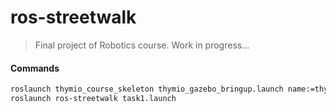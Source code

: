 # ros-streetwalk
> Final project of Robotics course. Work in progress...
> 
#### Commands
```sh
roslaunch thymio_course_skeleton thymio_gazebo_bringup.launch name:=thymio10 world:=street
roslaunch ros-streetwalk task1.launch
```
